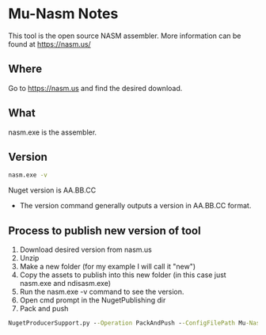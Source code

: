 # Mu-Nasm Notes

This tool is the open source NASM assembler.  More information can be found at https://nasm.us/

## Where

Go to https://nasm.us and find the desired download.

## What

nasm.exe is the assembler.

## Version

``` cmd
nasm.exe -v
```
Nuget version is AA.BB.CC

* The version command generally outputs a version in AA.BB.CC format.  


## Process to publish new version of tool

1. Download desired version from nasm.us
2. Unzip 
3. Make a new folder (for my example I will call it "new")
4. Copy the assets to publish into this new folder (in this case just nasm.exe and ndisasm.exe)
5. Run the nasm.exe -v command to see the version.
6. Open cmd prompt in the NugetPublishing dir
7. Pack and push
  ```cmd
  NugetProducerSupport.py --Operation PackAndPush --ConfigFilePath Mu-Nasm.config.json --Version <nuget version here> --InputFolderPath <path to newly created folder here>  --ApiKey <your key here>
  ```

